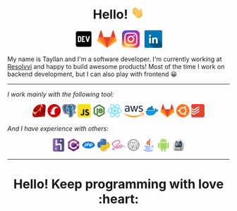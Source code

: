 <h1 align='center'> Hello! <img src="https://github.com/mtayllan/mtayllan/blob/master/images/wave.gif?raw=true" width="30px"> </h1>
<p align='center'>
<a href="https://dev.to/mtayllan"><img height="40" src="https://github.com/mtayllan/mtayllan/blob/master/images/dev.png?raw=true"></a>&nbsp;&nbsp;
<a href="https://gitlab.com/mtayllan"><img height="40" src="https://github.com/mtayllan/mtayllan/blob/master/images/gitlab.png?raw=true"></a>&nbsp;&nbsp;
<a href="https://www.instagram.com/mtayllan/"><img height="40" src="https://github.com/mtayllan/mtayllan/blob/master/images/instagram.png?raw=true"></a>&nbsp;&nbsp;
<a href="https://www.linkedin.com/in/mtayllan/"><img height="40" src="https://github.com/mtayllan/mtayllan/blob/master/images/linkedin.png?raw=true"></a>
</p>

My name is Tayllan and I'm a software developer. I'm currently working at [Resolvvi](https://www.resolvvi.com/) and happy to build awesome products!
Most of the time I work on backend development, but I can also play with frontend :grinning:

---

*I work mainly with the following tool:*
<p align='center'>
  <img height="30" src="https://github.com/mtayllan/mtayllan/blob/master/images/ruby.png?raw=true">
  <img height="30" src="https://github.com/mtayllan/mtayllan/blob/master/images/rails.png?raw=true">
  <img height="30" src="https://github.com/mtayllan/mtayllan/blob/master/images/psql.png?raw=true">
  <img height="30" src="https://github.com/mtayllan/mtayllan/blob/master/images/js.png?raw=true">
  <img height="30" src="https://github.com/mtayllan/mtayllan/blob/master/images/node.png?raw=true">
  <img height="30" src="https://github.com/mtayllan/mtayllan/blob/master/images/react.png?raw=true">
  <img height="30" src="https://github.com/mtayllan/mtayllan/blob/master/images/aws.png?raw=true">
  <img height="30" src="https://github.com/mtayllan/mtayllan/blob/master/images/docker.png?raw=true">
  <img height="30" src="https://github.com/mtayllan/mtayllan/blob/master/images/gitlab.png?raw=true">
  <img height="30" src="https://github.com/mtayllan/mtayllan/blob/master/images/ubuntu.png?raw=true">
  <img height="30" src="https://github.com/mtayllan/mtayllan/blob/master/images/todoist.png?raw=true">
</p>

*And I have experience with others:*

<p align='center'>
  <img height="30" src="https://github.com/mtayllan/mtayllan/blob/master/images/heroku.png?raw=true">
  <img height="30" src="https://github.com/mtayllan/mtayllan/blob/master/images/csharp.png?raw=true">
  <img height="30" src="https://github.com/mtayllan/mtayllan/blob/master/images/php.png?raw=true">
  <img height="30" src="https://github.com/mtayllan/mtayllan/blob/master/images/python.png?raw=true">
  <img height="30" src="https://github.com/mtayllan/mtayllan/blob/master/images/sass.png?raw=true">
  <img height="30" src="https://github.com/mtayllan/mtayllan/blob/master/images/wordpress.png?raw=true">
  <img height="30" src="https://github.com/mtayllan/mtayllan/blob/master/images/java.png?raw=true">
  <img height="30" src="https://github.com/mtayllan/mtayllan/blob/master/images/android.png?raw=true">
  <img height="30" src="https://github.com/mtayllan/mtayllan/blob/master/images/cordova.png?raw=true">
</p>

---

<h1 align='center'> Hello! Keep programming with love :heart: </h1>
